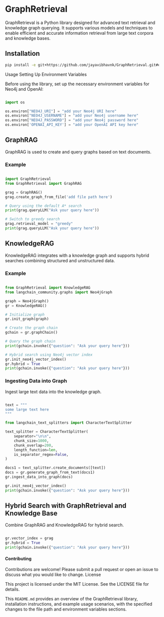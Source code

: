 # GraphRetrieval

GraphRetrieval is a Python library designed for advanced text retrieval and knowledge graph querying. It supports various models and techniques to enable efficient and accurate information retrieval from large text corpora and knowledge bases.

## Installation

```bash
pip install -e git+https://github.com/jayavibhavnk/GraphRetrieval.git#egg=GraphRetrieval
```

Usage
Setting Up Environment Variables

Before using the library, set up the necessary environment variables for Neo4j and OpenAI:

```python

import os

os.environ["NEO4J_URI"] = "add your Neo4j URI here"
os.environ["NEO4J_USERNAME"] = "add your Neo4j username here"
os.environ["NEO4J_PASSWORD"] = "add your Neo4j password here"
os.environ['OPENAI_API_KEY'] = "add your OpenAI API key here"
```

## GraphRAG

GraphRAG is used to create and query graphs based on text documents.

### Example

```python

import GraphRetrieval
from GraphRetrieval import GraphRAG

grag = GraphRAG()
grag.create_graph_from_file('add file path here')

# Query using the default A* search
print(grag.queryLLM("Ask your query here")) 

# Switch to greedy search
grag.retrieval_model = "greedy"
print(grag.queryLLM("Ask your query here"))
```

## KnowledgeRAG

KnowledgeRAG integrates with a knowledge graph and supports hybrid searches combining structured and unstructured data.

### Example

```python

from GraphRetrieval import KnowledgeRAG
from langchain_community.graphs import Neo4jGraph

graph = Neo4jGraph()
gr = KnowledgeRAG()

# Initialize graph
gr.init_graph(graph)

# Create the graph chain
gchain = gr.graphChain()

# Query the graph chain
print(gchain.invoke({"question": "Ask your query here"}))

# Hybrid search using Neo4j vector index
gr.init_neo4j_vector_index()
gr.hybrid = True
print(gchain.invoke({"question": "Ask your query here"}))
```

### Ingesting Data into Graph

Ingest large text data into the knowledge graph.

```python

text = """
some large text here
"""

from langchain_text_splitters import CharacterTextSplitter

text_splitter = CharacterTextSplitter(
    separator="\n\n",
    chunk_size=1000,
    chunk_overlap=200,
    length_function=len,
    is_separator_regex=False,
)

docs1 = text_splitter.create_documents([text])
docs = gr.generate_graph_from_text(docs1)
gr.ingest_data_into_graph(docs)

gr.init_neo4j_vector_index()
print(gchain.invoke({"question": "Ask your query here"}))
```

## Hybrid Search with GraphRetrieval and Knowledge Base

Combine GraphRAG and KnowledgeRAG for hybrid search.

```python

gr.vector_index = grag
gr.hybrid = True
print(gchain.invoke({"question": "Ask your query here"}))
```

#### Contributing

Contributions are welcome! Please submit a pull request or open an issue to discuss what you would like to change.
License

This project is licensed under the MIT License. See the LICENSE file for details.

This `README.md` provides an overview of the GraphRetrieval library, installation instructions, and example usage scenarios, with the specified changes to the file path and environment variables sections.

